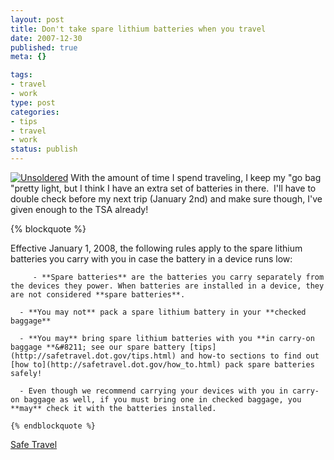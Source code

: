 ```yaml
--- 
layout: post
title: Don't take spare lithium batteries when you travel
date: 2007-12-30
published: true
meta: {}

tags: 
- travel
- work
type: post
categories: 
- tips
- travel
- work
status: publish
---
```



[![Unsoldered](http://media.eick.us/2011/05/2146640051_7eb69ed044_m.jpg)](http://www.flickr.com/photos/49503210249@N01/2146640051/ "Unsoldered") With the amount of time I spend traveling, I keep my "go bag "pretty light, but I think I have an extra set of batteries in there.  I'll have to double check before my next trip (January 2nd) and make sure though, I've given enough to the TSA already!

  {% blockquote %}   

Effective January 1, 2008, the following rules apply to the spare lithium batteries you carry with you in case the battery in a device runs low: 

         - **Spare batteries** are the batteries you carry separately from the devices they power. When batteries are installed in a device, they are not considered **spare batteries**. 

      - **You may not** pack a spare lithium battery in your **checked baggage** 

      - **You may** bring spare lithium batteries with you **in carry-on baggage **&#8211; see our spare battery [tips](http://safetravel.dot.gov/tips.html) and how-to sections to find out [how to](http://safetravel.dot.gov/how_to.html) pack spare batteries safely! 

      - Even though we recommend carrying your devices with you in carry-on baggage as well, if you must bring one in checked baggage, you **may** check it with the batteries installed. 

    {% endblockquote %}  

[Safe Travel](http://safetravel.dot.gov/whats_new_batteries.html)

